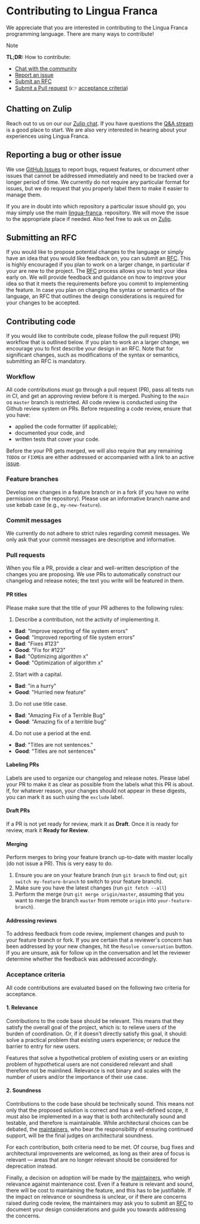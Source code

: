 # Contributing to Lingua Franca

We appreciate that you are interested in contributing to the Lingua Franca
programming language. There are many ways to contribute!

> [!NOTE]
> **TL;DR:** How to contribute:
> - [Chat with the community](https://lf-lang.zulipchat.com/)
> - [Report an issue](https://github.com/lf-lang/lingua-franca/issues)
> - [Submit an RFC](https://github.com/lf-lang/rfcs)
> - [Submit a Pull request](https://github.com/lf-lang/lingua-franca/pulls) (👉 [acceptance criteria](#acceptance-criteria))

## Chatting on Zulip

Reach out to us on our our [Zulip chat](https://lf-lang.zulipchat.com/). If you have questions the [Q&A stream](https://lf-lang.zulipchat.com/#narrow/stream/399899-Q.26A) is a good place to start. We are also very interested in hearing about your experiences using Lingua Franca.

## Reporting a bug or other issue

We use [GitHub Issues](https://docs.github.com/en/issues/tracking-your-work-with-issues/about-issues) to report bugs, request features, or document other issues that cannot be addressed immediately and need to be tracked over a longer period of time. We currently do not require any particular format for issues, but we do request that you properly label them to make it easier to manage them.

If you are in doubt into which repository a particular issue should go, you may simply use the main [lingua-franca](https://github.com/lf-lang/lingua-franca).
repository. We will move the issue to the appropriate place if needed. Also feel free to ask us on [Zulip](https://lf-lang.zulipchat.com/#narrow/stream/399899-Q.26A).

## Submitting an RFC

If you would like to propose potential changes to the language or simply have an idea that you would like feedback on, you can submit an [RFC](https://github.com/lf-lang/rfcs). This is highly encouraged if you plan to work on a larger change, in particular if your are new to the project.
The [RFC](https://github.com/lf-lang/rfcs) process allows you to test your idea early on. We will provide feedback and guidance on how to improve your idea so that it meets the requirements before you commit to implementing the feature.
In case you plan on changing the syntax or semantics of the language, an RFC that outlines the design considerations is required for your changes to be accepted.

## Contributing code

If you would like to contribute code, please follow the pull request (PR) workflow that is outlined below. If you plan to work an a larger change, we encourage you to first describe your design in an RFC. Note that for significant changes, such as modifications of the syntax or semantics, submitting an RFC is mandatory.

### Workflow
All code contributions must go through a pull request (PR), pass all tests run in CI, and get an approving review before it is merged. Pushing to the `main` os `master` branch is restricted. All code review is conducted using the Github review system on PRs. Before requesting a code review, ensure that you have:
- applied the code formatter (if applicable);
- documented your code, and
- written tests that cover your code.

Before the your PR gets merged, we will also require that any remaining `TODO`s or `FIXME`s are either addressed or accompanied with a link to an active [issue](#reporting-a-bug-or-an-issue).

### Feature branches
Develop new changes in a feature branch or in a fork (if you have no write permission on the repository). Please use an informative branch name and use kebab case (e.g., `my-new-feature`).

### Commit messages
We currently do not adhere to strict rules regarding commit messages. We only ask that your commit messages are descriptive and informative.

### Pull requests
When you file a PR, provide a clear and well-written description of the changes you are proposing. We use PRs to automatically construct our changelog and release notes; the text you write will be featured in them.

#### PR titles
Please make sure that the title of your PR adheres to the following rules:
1. Describe a contribution, not the activity of implementing it.
  - **Bad**: "Improve reporting of file system errors"
  - **Good**: "Improved reporting of file system errors"
  - **Bad**: "Fixes #123"
  - **Good**: "Fix for #123"
  - **Bad**: "Optimizing algorithm x"
  - **Good**: "Optimization of algorithm x"
2. Start with a capital.
  - **Bad**: "in a hurry"
  - **Good**: "Hurried new feature"
3. Do not use title case.
  - **Bad**: "Amazing Fix of a Terrible Bug"
  - **Good**: "Amazing fix of a terrible bug"
4. Do not use a period at the end.
  - **Bad**: "Titles are not sentences."
  - **Good**: "Titles are not sentences"

#### Labeling PRs
Labels are used to organize our changelog and release notes. Please label your PR to make it as clear as possible from the labels what this PR is about. If, for whatever reason, your changes should not appear in these digests, you can mark it as such using the `exclude` label.

#### Draft PRs
If a PR is not yet ready for review, mark it as **Draft**. Once it is ready for review, mark it **Ready for Review**.

#### Merging
Perform merges to bring your feature branch up-to-date with master locally (do not issue a PR). This is very easy to do.
1. Ensure you are on your feature branch (run `git branch` to find out; `git switch my-feature-branch` to switch to your feature branch).
2. Make sure you have the latest changes (run `git fetch --all`)
3. Perform the merge (run `git merge origin/master`, assuming that you want to merge the branch `master` from remote `origin` into `your-feature-branch`).

#### Addressing reviews
To address feedback from code review, implement changes and push to your feature branch or fork. If you are certain that a reviewer's concern has been addressed by your new changes, hit the `Resolve conversation` button. If you are unsure, ask for follow up in the conversation and let the reviewer determine whether the feedback was addressed accordingly.

### Acceptance criteria
All code contributions are evaluated based on the following two criteria for acceptance.

#### 1. Relevance
Contributions to the code base should be relevant. This means that they satisfy the overall goal of the project, which is: to relieve users of the burden of coordination. Or, if it doesn't directly satisfy this goal, it should:
solve a practical problem that existing users experience; or
reduce the barrier to entry for new users.

Features that solve a hypothetical problem of existing users or an existing problem of hypothetical users are not considered relevant and shall therefore not be mainlined. Relevance is not binary and scales with the number of users and/or the importance of their use case.

#### 2. Soundness
Contributions to the code base should be technically sound. This means not only that the proposed solution is correct and has a well-defined scope, it must also be implemented in a way that is both architecturally sound and testable, and therefore is maintainable. While architectural choices can be debated, the [maintainers](https://github.com/orgs/lf-lang/teams/maintainers), who bear the responsibility of ensuring continued support, will be the final judges on architectural soundness.

For each contribution, both criteria need to be met. Of course, bug fixes and architectural improvements are welcomed, as long as their area of focus is relevant — areas that are no longer relevant should be considered for deprecation instead.

Finally, a decision on adoption will be made by the [maintainers](https://github.com/orgs/lf-lang/teams/maintainers), who weigh relevance against maintenance cost. Even if a feature is relevant and sound, there will be cost to maintaining the feature, and this has to be justifiable. If the impact on relevance or soundness is unclear, or if there are concerns raised during code review, the maintainers may ask you to submit an [RFC](https://github.com/lf-lang/rfcs) to document your design considerations and guide you towards addressing the concerns.
